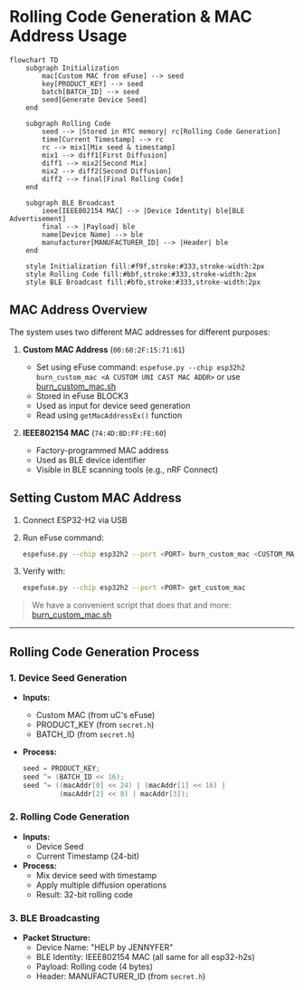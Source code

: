 # Rolling Code Generation & MAC Address Usage

```mermaid
flowchart TD
    subgraph Initialization
        mac[Custom MAC from eFuse] --> seed
        key[PRODUCT_KEY] --> seed
        batch[BATCH_ID] --> seed
        seed[Generate Device Seed]
    end

    subgraph Rolling Code
        seed --> |Stored in RTC memory| rc[Rolling Code Generation]
        time[Current Timestamp] --> rc
        rc --> mix1[Mix seed & timestamp]
        mix1 --> diff1[First Diffusion]
        diff1 --> mix2[Second Mix]
        mix2 --> diff2[Second Diffusion]
        diff2 --> final[Final Rolling Code]
    end

    subgraph BLE Broadcast
        ieee[IEEE802154 MAC] --> |Device Identity| ble[BLE Advertisement]
        final --> |Payload| ble
        name[Device Name] --> ble
        manufacturer[MANUFACTURER_ID] --> |Header| ble
    end

    style Initialization fill:#f9f,stroke:#333,stroke-width:2px
    style Rolling Code fill:#bbf,stroke:#333,stroke-width:2px
    style BLE Broadcast fill:#bfb,stroke:#333,stroke-width:2px
```

## MAC Address Overview

The system uses two different MAC addresses for different purposes:

1. **Custom MAC Address** (`00:60:2F:15:71:61`)
   - Set using eFuse command: `espefuse.py --chip esp32h2 burn_custom_mac <A CUSTOM UNI CAST MAC ADDR>` or use [burn_custom_mac.sh](custom_mac_burner/burn_custom_mac.sh)
   - Stored in eFuse BLOCK3
   - Used as input for device seed generation
   - Read using `getMacAddressEx()` function

2. **IEEE802154 MAC** (`74:4D:BD:FF:FE:60`)
   - Factory-programmed MAC address
   - Used as BLE device identifier
   - Visible in BLE scanning tools (e.g., nRF Connect)

## Setting Custom MAC Address

1. Connect ESP32-H2 via USB
2. Run eFuse command:

   ```bash
   espefuse.py --chip esp32h2 --port <PORT> burn_custom_mac <CUSTOM_MAC>
   ```

3. Verify with:

   ```bash
   espefuse.py --chip esp32h2 --port <PORT> get_custom_mac
   ```

> We have a convenient script that does that and more: [burn_custom_mac.sh](custom_mac_burner/burn_custom_mac.sh)

---

## Rolling Code Generation Process

### 1. Device Seed Generation

- **Inputs:**
  - Custom MAC (from uC's eFuse)
  - PRODUCT_KEY (from `secret.h`)
  - BATCH_ID (from `secret.h`)
- **Process:**
  
  ```cpp
  seed = PRODUCT_KEY;
  seed ^= (BATCH_ID << 16);
  seed ^= ((macAddr[0] << 24) | (macAddr[1] << 16) | 
           (macAddr[2] << 8) | macAddr[3]);
  ```

### 2. Rolling Code Generation

- **Inputs:**
  - Device Seed
  - Current Timestamp (24-bit)
- **Process:**
  - Mix device seed with timestamp
  - Apply multiple diffusion operations
  - Result: 32-bit rolling code

### 3. BLE Broadcasting

- **Packet Structure:**
  - Device Name: "HELP by JENNYFER"
  - BLE Identity: IEEE802154 MAC (all same for all esp32-h2s)
  - Payload: Rolling code (4 bytes)
  - Header: MANUFACTURER_ID (from `secret.h`)
